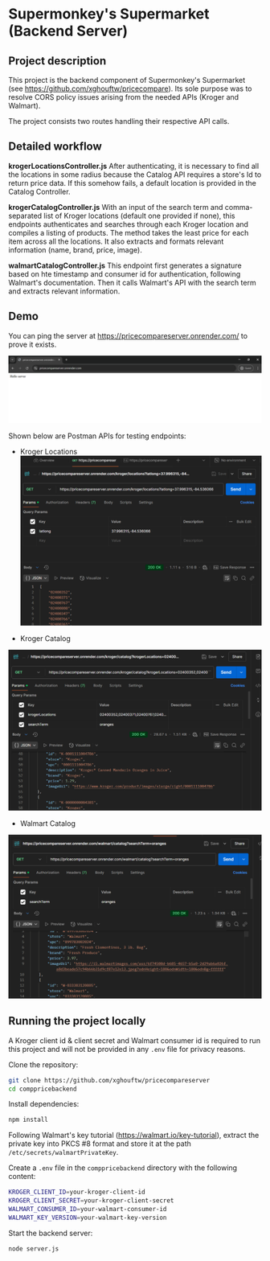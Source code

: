 # Supermonkey's Supermarket (Backend Server)

## Project description
This project is the backend component of Supermonkey's Supermarket (see https://github.com/xghouftw/pricecompare). Its sole purpose was to resolve CORS policy issues arising from the needed APIs (Kroger and Walmart).

The project consists two routes handling their respective API calls.

## Detailed workflow

**krogerLocationsController.js**  After authenticating, it is necessary to find all the locations in some radius because the Catalog API requires a store's Id to return price data. If this somehow fails, a default location is provided in the Catalog Controller.

**krogerCatalogController.js** With an input of the search term and comma-separated list of Kroger locations (default one provided if none), this endpoints authenticates and searches through each Kroger location and compiles a listing of products. The method takes the least price for each item across all the locations. It also extracts and formats relevant information (name, brand, price, image). 

**walmartCatalogController.js** This endpoint first generates a signature based on hte timestamp and consumer id for authentication, following Walmart's documentation. Then it calls Walmart's API with the search term and extracts relevant information.

## Demo
You can ping the server at https://pricecompareserver.onrender.com/ to prove it exists.

![server ping](demo-pics/server-demo.png)

Shown below are Postman APIs for testing endpoints:

- Kroger Locations
![Kroger Locations](demo-pics/postman-kroger-locations.png)

- Kroger Catalog

![Kroger Catalog](demo-pics/postman-kroger-catalog.png)

- Walmart Catalog

![Walmart Catalog](demo-pics/postman-walmart-catalog.png)

## Running the project locally

A Kroger client id & client secret and Walmart consumer id is required to run this project and will not be provided in any `.env` file for privacy reasons.

Clone the repository:
```sh
git clone https://github.com/xghouftw/pricecompareserver
cd comppricebackend
```

Install dependencies:
```sh
npm install
```

Following Walmart's key tutorial (https://walmart.io/key-tutorial), extract the private key into PKCS #8 format and store it at the path `/etc/secrets/walmartPrivateKey`.

Create a `.env` file in the `comppricebackend` directory with the following content:
```sh
KROGER_CLIENT_ID=your-kroger-client-id
KROGER_CLIENT_SECRET=your-kroger-client-secret
WALMART_CONSUMER_ID=your-walmart-consumer-id
WALMART_KEY_VERSION=your-walmart-key-version
```

Start the backend server:
```sh
node server.js
```